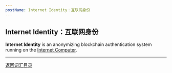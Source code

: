 ```yaml
---
postName: Internet Identity：互联网身份
---
```

## Internet Identity：互联网身份

**Internet Identity** is an anonymizing blockchain authentication system running on the [Internet Computer](ic).

---
[返回词汇目录](../glossary)